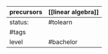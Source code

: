 | precursors | [[linear algebra]] |
| ---------- | ------------------ |
| status:    | #tolearn           |
| #tags      |                    |
| level      | #bachelor          |
